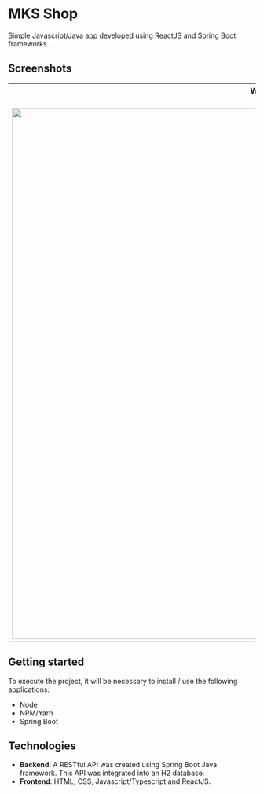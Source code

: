 # MKS Shop
Simple Javascript/Java app developed using ReactJS and Spring Boot frameworks.

## Screenshots
<table>
	<tr>
		<th width="100%">
			Web Interface<br>
		</th>
	</tr>
	<tr>
		<td>
      <br>
			<img width="1080" src="https://user-images.githubusercontent.com/98855318/202863061-217c38c8-e1c0-4d26-bbd5-d50afb07e978.png">
		</td>   
	</tr>
</table>

## Getting started
To execute the project, it will be necessary to install / use the following applications:
* Node
* NPM/Yarn
* Spring Boot

## Technologies
* **Backend**: A RESTful API was created using Spring Boot Java framework. This API was integrated into an H2 database.
* **Frontend**: HTML, CSS, Javascript/Typescript and ReactJS.

